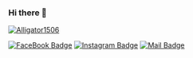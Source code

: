 ### Hi there 👋

<!--
**Alligator1506/Alligator1506** is a ✨ _special_ ✨ repository because its `README.md` (this file) appears on your GitHub profile.

Here are some ideas to get you started:

- 🔭 I’m currently working on ...
- 🌱 I’m currently learning ...
- 👯 I’m looking to collaborate on ...
- 🤔 I’m looking for help with ...
- 💬 Ask me about ...
- 📫 How to reach me: ...
- 😄 Pronouns: ...
- ⚡ Fun fact: ...
-->

<p align="left"> <a href="https://github.com/ryo-ma/github-profile-trophy"><img src="https://github-profile-trophy.vercel.app/?username=Alligator1506" alt="Alligator1506" /></a> </p> 

[![FaceBook Badge](https://img.shields.io/badge/-BaoQuoc-0e76a8?style=flat&labelColor=0e76a8&logo=facebook&logoColor=white)](https://www.facebook.com/baoquoc1506/) [![Instagram Badge](https://img.shields.io/badge/-@alligator-e84393?style=flat&labelColor=e84393&logo=instagram&logoColor=white)](https://www.instagram.com/alli._.15/) [![Mail Badge](https://img.shields.io/badge/-quoc150620-c0392b?style=flat&labelColor=c0392b&logo=gmail&logoColor=white)](mailto:quoc150620@gmail.com)

